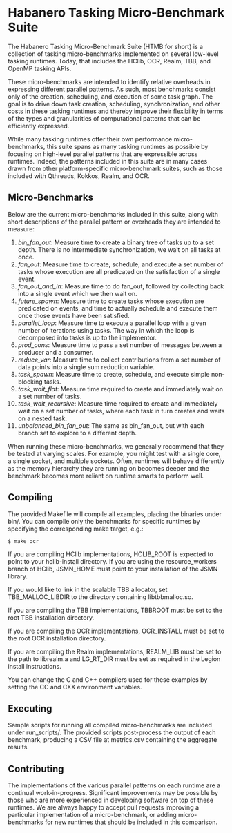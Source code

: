 # Habanero Tasking Micro-Benchmark Suite

The Habanero Tasking Micro-Benchmark Suite (HTMB for short) is a collection of
tasking micro-benchmarks implemented on several low-level tasking runtimes.
Today, that includes the HClib, OCR, Realm, TBB, and OpenMP tasking APIs.

These micro-benchmarks are intended to identify relative overheads in expressing
different parallel patterns. As such, most benchmarks consist only of the
creation, scheduling, and execution of some task graph. The goal is to drive
down task creation, scheduling, synchronization, and other costs in these
tasking runtimes and thereby improve their flexibility in terms of the types and
granularities of computational patterns that can be efficiently expressed.

While many tasking runtimes offer their own performance micro-benchmarks, this
suite spans as many tasking runtimes as possible by focusing on high-level
parallel patterns that are expressible across runtimes. Indeed, the patterns
included in this suite are in many cases drawn from other platform-specific
micro-benchmark suites, such as those included with Qthreads, Kokkos, Realm, and
OCR.

## Micro-Benchmarks

Below are the current micro-benchmarks included in this suite, along with short
descriptions of the parallel pattern or overheads they are intended to measure:

1. *bin_fan_out*: Measure time to create a binary tree of tasks up to a set depth.
   There is no intermediate synchronization, we wait on all tasks at once.
2. *fan_out*: Measure time to create, schedule, and execute a set number of tasks
   whose execution are all predicated on the satisfaction of a single event.
3. *fan_out_and_in*: Measure time to do fan_out, followed by collecting back
   into a single event which we then wait on.
4. *future_spawn*: Measure time to create tasks whose execution are predicated
   on events, and time to actually schedule and execute them once those events
   have been satisfied.
5. *parallel_loop*: Measure time to execute a parallel loop with a given number
   of iterations using tasks. The way in which the loop is decomposed into tasks
   is up to the implementor.
6. *prod_cons*: Measure time to pass a set number of messages between a producer
   and a consumer.
7. *reduce_var*: Measure time to collect contributions from a set number of data
   points into a single sum reduction variable.
8. *task_spawn*: Measure time to create, schedule, and execute simple
   non-blocking tasks.
9. *task_wait_flat*: Measure time required to create and immediately wait on a
   set number of tasks.
10. *task_wait_recursive*: Measure time required to create and immediately wait
    on a set number of tasks, where each task in turn creates and waits on a nested task.
11. *unbalanced_bin_fan_out*: The same as bin_fan_out, but with each branch set
    to explore to a different depth.

When running these micro-benchmarks, we generally recommend that they be tested
at varying scales. For example, you might test with a single core, a single
socket, and multiple sockets. Often, runtimes will behave differently as the
memory hierarchy they are running on becomes deeper and the benchmark becomes
more reliant on runtime smarts to perform well.

## Compiling

The provided Makefile will compile all examples, placing the binaries under
bin/. You can compile only the benchmarks for specific runtimes by specifying
the corresponding make target, e.g.:

    $ make ocr

If you are compiling HClib implementations, HCLIB_ROOT is expected to point to
your hclib-install directory. If you are using the resource_workers branch of
HClib, JSMN_HOME must point to your installation of the JSMN library.

If you would like to link in the scalable TBB allocator, set TBB_MALLOC_LIBDIR
to the directory containing libtbbmalloc.so.

If you are compiling the TBB implementations, TBBROOT must be set to the root
TBB installation directory.

If you are compiling the OCR implementations, OCR_INSTALL must be set to the root
OCR installation directory.

If you are compiling the Realm implementations, REALM_LIB must be set to the
path to librealm.a and LG_RT_DIR must be set as required in the Legion install
instructions.

You can change the C and C++ compilers used for these examples by setting the CC
and CXX environment variables.

## Executing

Sample scripts for running all compiled micro-benchmarks are included under
run_scripts/. The provided scripts post-process the output of each benchmark,
producing a CSV file at metrics.csv containing the aggregate results.

## Contributing

The implementations of the various parallel patterns on each runtime are a
continual work-in-progress. Significant improvements may be possible by those
who are more experienced in developing software on top of these runtimes. We are
always happy to accept pull requests improving a particular implementation of a
micro-benchmark, or adding micro-benchmarks for new runtimes that should be
included in this comparison.
